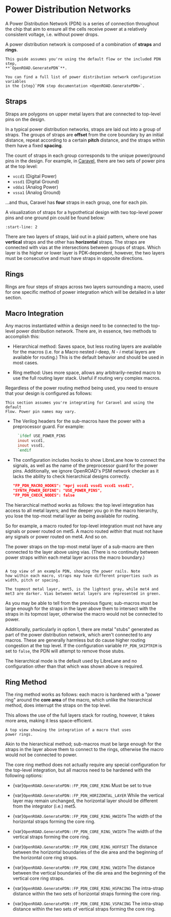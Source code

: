 # Power Distribution Networks

A Power Distribution Network (PDN) is a series of connection throughout the chip
that aim to ensure all the cells receive power at a relatively consistent
voltage, i.e. without power drops.

A power distribution network is composed of a combination of **straps** and
**rings**.

```{tip}
This guide assumes you're using the default flow or the included PDN step,
**`OpenROAD.GeneratePDN`**.

You can find a full list of power distribution network configuration variables
in the {step}`PDN step documentation <OpenROAD.GeneratePDN>`.
```

## Straps

Straps are polygons on upper metal layers that are connected to top-level pins
on the design.

In a typical power distribution networks, straps are laid out into a group of
straps. The groups of straps are **offset** from the core boundary by an initial
distance, repeat according to a certain **pitch** distance, and the straps
within them have a fixed **spacing**.

The count of straps in each group corresponds to the unique power/ground pins in
the design. For example, in [Caravel](https://caravel-harness.readthedocs.io/),
there are two sets of power pins at the top level:

* `vccd1` (Digital Power)
* `vssd1` (Digital Ground)
* `vdda1` (Analog Power)
* `vssa1` (Analog Ground)

…and thus, Caravel has **four** straps in each group, one for each pin.

A visualization of straps for a hypothetical design with two top-level power
pins and one ground pin could be found below:

```{include} ./pdn.svg
:start-line: 2
```

There are two layers of straps, laid out in a plaid pattern, where one has
**vertical** straps and the other has **horizontal** straps. The straps are
connected with vias at the intersections between groups of straps. Which layer
is the higher or lower layer is PDK-dependent, however, the two layers must be
consecutive and must have straps in opposite directions.

## Rings

Rings are four steps of straps across two layers surrounding a macro, used for
one specific method of power integration which will be detailed in a later
section.

## Macro Integration

Any macros instantiated within a design need to be connected to the top-level
power distribution network. There are, in essence, two methods to accomplish
this:

* Hierarchical method: Saves space, but less routing layers are available for
  the macros (i.e. for a Macro nested *i*-deep, *N - i* metal layers are
  available for routing.) This is the default behavior and should be used in
  most cases.

* Ring method: Uses more space, allows any arbitrarily-nested macro to use the
  full routing layer stack. Useful if routing very complex macros.

Regardless of the power routing method being used, you need to ensure that your
design is configured as follows:

```{tip}
This section assumes you're integrating for Caravel and using the default
Flow. Power pin names may vary.
```

* The Verilog headers for the sub-macros have the power with a preprocessor
  guard. For example:

  ```verilog
    `ifdef USE_POWER_PINS
    inout vccd1,
    inout vssd1,
    `endif
  ```

* The configuration includes hooks to show LibreLane how to connect the signals,
  as well as the name of the preprocessor guard for the power pins.
  Additionally, we ignore OpenROAD's PSM network checker as it lacks the ability
  to check hierarchical designs correctly.

  ```json
  "FP_PDN_MACRO_HOOKS": "mprj vccd1 vssd1 vccd1 vssd1",
  "SYNTH_POWER_DEFINE": "USE_POWER_PINS",
  "FP_PDN_CHECK_NODES": false
  ```

The hierarchical method works as follows: the top level integration has access
to all metal layers; and the deeper you go in the macro hierarchy, you lose the
top-most metal layer as being available for routing.

So for example, a macro routed for top-level integration must not have any
signals or power routed on met5. A macro routed *within* that must not have any
signals or power routed on met4. And so on.

The power straps on the top-most metal layer of a sub-macro are then connected to
the layer above using vias. (There is no continuity between power straps within
each metal layer across the macro boundary.)

```{figure} pdn_hierarchical.webp

A top view of an example PDN, showing the power rails. Note
how within each macro, straps may have different properties such as
width, pitch or spacing.

The topmost metal layer, met5, is the lightest gray, while met4 and
met3 are darker. Vias between metal layers are represented in green.
```

As you may be able to tell from the previous figure; sub-macros must be large
enough for the straps in the layer above them to intersect with the straps in
its topmost layer, otherwise the macro would not be connected to power.

Additionally, particularly in option 1, there are metal "stubs" generated as
part of the power distribution network, which aren't connected to any macros.
These are generally harmless but do cause higher routing congestion at the top
level. If the configuration variable `FP_PDN_SKIPTRIM` is set to `false`, the
PDN will attempt to remove those stubs.

The hierarchical mode is the default used by LibreLane and no configuration other
than that which was shown above is required.

## Ring Method

The ring method works as follows: each macro is hardened with a "power ring"
around the **core area** of the macro, which unlike the hierarchical method,
does interrupt the straps on the top level.

This allows the use of the full layers stack for routing, however, it takes more
area, making it less space-efficient.

```{figure} pdn_ring.webp
A top view showing the integration of a macro that uses
power rings.
```

Akin to the hierarchical method; sub-macros must be large enough for the straps
in the layer above them to connect to the rings, otherwise the macro would not
be connected to power.

The core ring method does not actually require any special configuration for the
top-level integration, but all macros need to be hardened with the following
options:

* {var}`OpenROAD.GeneratePDN::FP_PDN_CORE_RING` Must be set to true

* {var}`OpenROAD.GeneratePDN::FP_PDN_HORIZONTAL_LAYER` While the vertical layer may remain unchanged, the
  horizontal layer should be different from the integrator (i.e.) met5.

* {var}`OpenROAD.GeneratePDN::FP_PDN_CORE_RING_HWIDTH` The width of the horizontal straps forming the core ring.

* {var}`OpenROAD.GeneratePDN::FP_PDN_CORE_RING_VWIDTH` The width of the vertical straps forming the core ring.

* {var}`OpenROAD.GeneratePDN::FP_PDN_CORE_RING_HOFFSET` The distance between the horizontal boundaries of the die
  area and the beginning of the horizontal core ring straps.

* {var}`OpenROAD.GeneratePDN::FP_PDN_CORE_RING_VWIDTH` The distance between the vertical boundaries of the die
  area and the beginning of the vertical core ring straps.

* {var}`OpenROAD.GeneratePDN::FP_PDN_CORE_RING_HSPACING` The intra-strap distance within the two sets of
  horizontal straps forming the core ring.

* {var}`OpenROAD.GeneratePDN::FP_PDN_CORE_RING_VSPACING` The intra-strap distance within the two sets of vertical
  straps forming the core ring.
